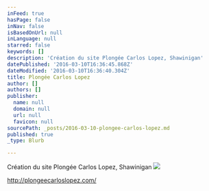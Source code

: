 ```yaml
---
inFeed: true
hasPage: false
inNav: false
isBasedOnUrl: null
inLanguage: null
starred: false
keywords: []
description: 'Création du site Plongée Carlos Lopez, Shawinigan'
datePublished: '2016-03-10T16:36:45.868Z'
dateModified: '2016-03-10T16:36:40.304Z'
title: Plongée Carlos Lopez
author: []
authors: []
publisher:
  name: null
  domain: null
  url: null
  favicon: null
sourcePath: _posts/2016-03-10-plongee-carlos-lopez.md
published: true
_type: Blurb

---
```

Création du site Plongée Carlos Lopez, Shawinigan
![](https://the-grid-user-content.s3-us-west-2.amazonaws.com/015705bb-6784-4277-afdc-dd5e2668bf5b.jpg)

http://plongeecarloslopez.com/
